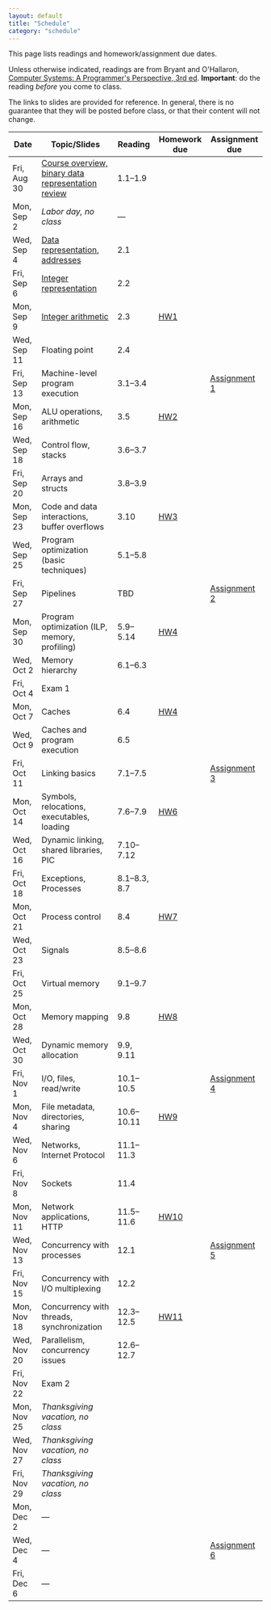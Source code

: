 ```yaml
---
layout: default
title: "Schedule"
category: "schedule"
---
```


This page lists readings and homework/assignment due dates.

Unless otherwise indicated, readings are from Bryant and O'Hallaron, [Computer Systems: A Programmer's Perspective, 3rd ed](https://csapp.cs.cmu.edu/).  **Important**: do the reading *before* you come to class.

The links to slides are provided for reference.  In general, there is no guarantee that they will be posted before class, or that their content will not change.

Date | Topic/Slides | Reading | Homework due | Assignment due
---- | ----- | ------- | ------------ | --------------
Fri, Aug 30 | [Course overview, binary data representation review](lectures/lecture01-public.pdf) | 1.1–1.9
Mon, Sep 2 | *Labor day, no class* | —
Wed, Sep 4 | [Data representation, addresses](lectures/lecture02-public.pdf) | 2.1
Fri, Sep 6 | [Integer representation](lectures/lecture03-public.pdf) | 2.2
Mon, Sep 9 | [Integer arithmetic](lectures/lecture04-public.pdf) | 2.3 | [HW1](hw/hw01.html)
Wed, Sep 11 | Floating point | 2.4
Fri, Sep 13 | Machine-level program execution | 3.1–3.4 | | [Assignment 1](assign/assign01.html)
Mon, Sep 16 | ALU operations, arithmetic | 3.5 | [HW2](hw/hw02.html)
Wed, Sep 18 | Control flow, stacks | 3.6–3.7
Fri, Sep 20 | Arrays and structs | 3.8–3.9
Mon, Sep 23 | Code and data interactions, buffer overflows | 3.10 | [HW3](hw/hw03.html)
Wed, Sep 25 | Program optimization (basic techniques) | 5.1–5.8
Fri, Sep 27 | Pipelines | TBD | | [Assignment 2](assign/assign02.html)
Mon, Sep 30 | Program optimization (ILP, memory, profiling) | 5.9–5.14 | [HW4](hw/hw04.html)
Wed, Oct 2 | Memory hierarchy | 6.1–6.3
Fri, Oct 4 | Exam 1
Mon, Oct 7 | Caches | 6.4 | [HW4](hw/hw05.html)
Wed, Oct 9 | Caches and program execution | 6.5
Fri, Oct 11 | Linking basics | 7.1–7.5 | | [Assignment 3](assign/assign03.html)
Mon, Oct 14 | Symbols, relocations, executables, loading | 7.6–7.9 | [HW6](hw/hw06.html)
Wed, Oct 16 | Dynamic linking, shared libraries, PIC | 7.10–7.12
Fri, Oct 18 | Exceptions, Processes | 8.1–8.3, 8.7
Mon, Oct 21 | Process control | 8.4 | [HW7](hw/hw07.html)
Wed, Oct 23 | Signals | 8.5–8.6 |
Fri, Oct 25 | Virtual memory | 9.1–9.7
Mon, Oct 28 | Memory mapping | 9.8 | [HW8](hw/hw08.html)
Wed, Oct 30 | Dynamic memory allocation | 9.9, 9.11
Fri, Nov 1 | I/O, files, read/write | 10.1–10.5 | | [Assignment 4](assign/assign04.html)
Mon, Nov 4 | File metadata, directories, sharing | 10.6–10.11 | [HW9](hw/hw09.html)
Wed, Nov 6 | Networks, Internet Protocol | 11.1–11.3
Fri, Nov 8 | Sockets | 11.4
Mon, Nov 11 | Network applications, HTTP | 11.5–11.6 | [HW10](hw/hw10.html)
Wed, Nov 13 | Concurrency with processes | 12.1 | | [Assignment 5](assign/assign05.html)
Fri, Nov 15 | Concurrency with I/O multiplexing | 12.2
Mon, Nov 18 | Concurrency with threads, synchronization | 12.3–12.5 | [HW11](hw/hw11.html)
Wed, Nov 20 | Parallelism, concurrency issues | 12.6–12.7
Fri, Nov 22 | Exam 2
Mon, Nov 25 | *Thanksgiving vacation, no class*
Wed, Nov 27 | *Thanksgiving vacation, no class*
Fri, Nov 29 | *Thanksgiving vacation, no class*
Mon, Dec 2 | —
Wed, Dec 4 | — | | | [Assignment 6](assign/assign06.html)
Fri, Dec 6 | —
